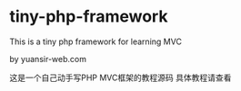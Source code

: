 tiny-php-framework
==================

This is a tiny php framework for learning MVC

by yuansir-web.com

这是一个自己动手写PHP MVC框架的教程源码
具体教程请查看 

